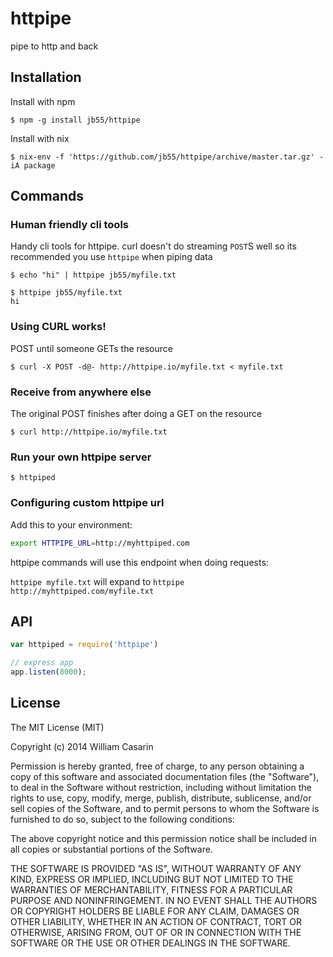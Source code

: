 
# httpipe

  pipe to http and back

## Installation

  Install with npm

    $ npm -g install jb55/httpipe
    
  Install with nix
  
    $ nix-env -f 'https://github.com/jb55/httpipe/archive/master.tar.gz' -iA package

## Commands

### Human friendly cli tools

  Handy cli tools for httpipe. curl doesn't do streaming `POST`S well so
  its recommended you use `httpipe` when piping data

    $ echo "hi" | httpipe jb55/myfile.txt

    $ httpipe jb55/myfile.txt
    hi

### Using CURL works!

  POST until someone GETs the resource

    $ curl -X POST -d@- http://httpipe.io/myfile.txt < myfile.txt

### Receive from anywhere else

  The original POST finishes after doing a GET on the resource

    $ curl http://httpipe.io/myfile.txt

### Run your own httpipe server

    $ httpiped

### Configuring custom httpipe url

  Add this to your environment:

```bash
export HTTPIPE_URL=http://myhttpiped.com
```

  httpipe commands will use this endpoint when doing requests:

  `httpipe myfile.txt` will expand to `httpipe http://myhttpiped.com/myfile.txt`

## API

```javascript
var httpiped = require('httpipe')

// express app
app.listen(8000);
```

## License

  The MIT License (MIT)

  Copyright (c) 2014 William Casarin

  Permission is hereby granted, free of charge, to any person obtaining a copy
  of this software and associated documentation files (the "Software"), to deal
  in the Software without restriction, including without limitation the rights
  to use, copy, modify, merge, publish, distribute, sublicense, and/or sell
  copies of the Software, and to permit persons to whom the Software is
  furnished to do so, subject to the following conditions:

  The above copyright notice and this permission notice shall be included in
  all copies or substantial portions of the Software.

  THE SOFTWARE IS PROVIDED "AS IS", WITHOUT WARRANTY OF ANY KIND, EXPRESS OR
  IMPLIED, INCLUDING BUT NOT LIMITED TO THE WARRANTIES OF MERCHANTABILITY,
  FITNESS FOR A PARTICULAR PURPOSE AND NONINFRINGEMENT. IN NO EVENT SHALL THE
  AUTHORS OR COPYRIGHT HOLDERS BE LIABLE FOR ANY CLAIM, DAMAGES OR OTHER
  LIABILITY, WHETHER IN AN ACTION OF CONTRACT, TORT OR OTHERWISE, ARISING FROM,
  OUT OF OR IN CONNECTION WITH THE SOFTWARE OR THE USE OR OTHER DEALINGS IN
  THE SOFTWARE.
